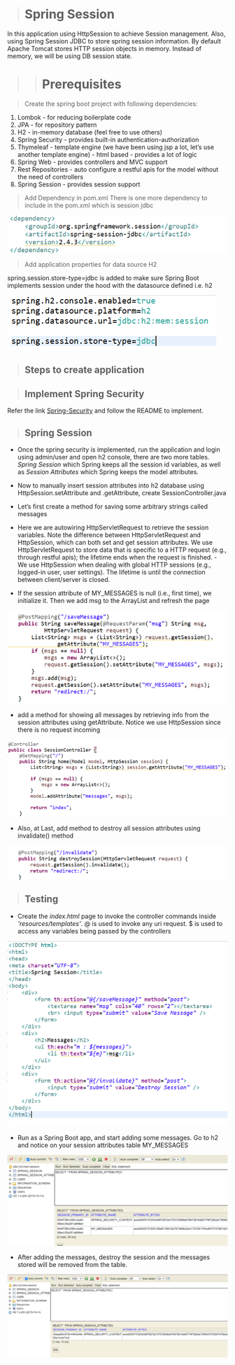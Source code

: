 ># Spring Session

In this application using HttpSession to achieve Session management. Also, using Spring Session JDBC to store spring session information. By default Apache Tomcat stores HTTP session objects in memory.  Instead of memory, we will be using DB session state.

>># Prerequisites

> Create the spring boot project with following dependencies:

1) Lombok - for reducing boilerplate code
2) JPA - for repository pattern
3) H2 - in-memory database (feel free to use others)
4) Spring Security - provides built-in authentication-authorization
5) Thymeleaf - template engine (we have been using jsp a lot, let’s use another template engine) - html based - provides a lot of logic
6) Spring Web - provides controllers and MVC support
7) Rest Repositories - auto configure a restful apis for the model without the need of controllers
8) Spring Session - provides session support

>Add Dependency in pom.xml
There is one more dependency to include in the pom.xml which is session jdbc

![alt](./img/dependency.PNG)

> Add application properties for data source H2
  
spring.session.store-type=jdbc is added to make sure Spring Boot implements session under the hood with the datasource defined i.e. h2

![alt](./img/appProperties.PNG)

>## Steps to create application 

>## Implement Spring Security

Refer the link [Spring-Security](https://github.com/shubhanginigon/HW/tree/main/Lab%202-%20Spring_Security) and follow the README to implement.

>## Spring Session

- Once the spring security is implemented, run the application and login using admin/user and open h2 console, there are two more tables.  <i>Spring Session</i> which Spring keeps all the session id variables, as well as <i>Session Attributes</i> which Spring keeps the model attributes.

- Now to manually insert session attributes into h2 database using HttpSession.setAttribute and .getAttribute, create SessionController.java
- Let’s first create a method for saving some arbitrary strings called messages
- Here we are autowiring HttpServletRequest to retrieve the session variables.  Note the difference between HttpServletRequest and HttpSession, which can both set and get session attributes.  We use HttpServletRequest to store data that is specific to a HTTP request (e.g., through restful apis); the lifetime ends when the request is finished.  - We use HttpSession when dealing with global HTTP sessions (e.g., logged-in user, user settings).  The lifetime is until the connection between client/server is closed.
- If the session attribute of MY_MESSAGES is null (i.e., first time), we initialize it.  Then we add msg to the ArrayList and refresh the page

![alt](./img/sessionCon1.PNG)

- add a method for showing all messages by retrieving info from the session attributes using getAttribute.  Notice we use HttpSession since there is no request incoming

![alt](./img/sessionCon2.PNG)

- Also, at Last, add method to destroy all session attributes using invalidate() method

![alt](./img/sessionCon3.PNG)

>## Testing

- Create the <i>index.html</i> page to invoke the controller commands inside <i>'resources/templates'</i>.  @ is used to invoke any uri request. $ is used to access any variables being passed by the controllers

![alt](./img/index.PNG)

- Run as a Spring Boot app, and start adding some messages.  Go to h2 and notice on your session attributes table MY_MESSAGES

![alt](./img/output1.PNG)

- After adding the messages, destroy the session and the messages stored will be removed from the table.

![alt](./img/output2.PNG)

